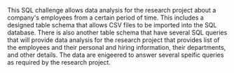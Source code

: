 This SQL challenge allows data analysis for the research project about a company's employees from a certain period of time. This includes a designed table schema that allows CSV files to be imported into the SQL database. There is also another table schema that have several SQL queries that will provide data analysis for the research project that provides list of the employees and their personal and hiring information, their departments, and other details. The data are enigeered to answer several speific queries as required by the research project. 
